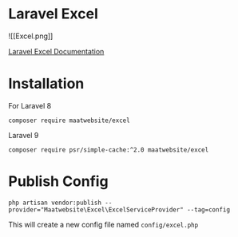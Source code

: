 # Laravel Excel
![[Excel.png]]

[Laravel Excel Documentation](https://docs.laravel-excel.com/3.1/getting-started/installation.html)

# Installation

For Laravel 8
````shell
composer require maatwebsite/excel
````

Laravel 9
````shell
composer require psr/simple-cache:^2.0 maatwebsite/excel
````

# Publish Config

```shell
php artisan vendor:publish --provider="Maatwebsite\Excel\ExcelServiceProvider" --tag=config
```

This will create a new config file named `config/excel.php`
